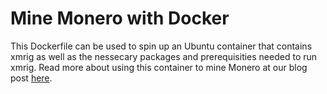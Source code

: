 # Mine Monero with Docker
This Dockerfile can be used to spin up an Ubuntu container that contains xmrig as well as the nessecary packages and prerequisities needed to run xmrig. Read more about using this container to mine Monero at our blog post <a href="https://www.computechblog.com/how-to-mine-monero-in-a-docker-container/" target="_blank">here</a>.
